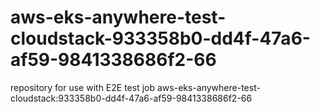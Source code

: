 # aws-eks-anywhere-test-cloudstack-933358b0-dd4f-47a6-af59-9841338686f2-66
repository for use with E2E test job aws-eks-anywhere-test-cloudstack:933358b0-dd4f-47a6-af59-9841338686f2-66
